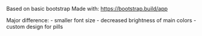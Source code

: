 Based on basic bootstrap
Made with:
https://bootstrap.build/app

Major difference:
    - smaller font size
    - decreased brightness of main colors
    - custom design for pills
